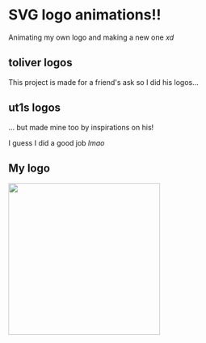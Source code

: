 # SVG logo animations!!

Animating my own logo and making a new one *xd*

## toliver logos

This project is made for a friend's ask so I did his logos...

## ut1s logos

... but made mine too by inspirations on his!

I guess I did a good job *lmao*

## My logo

<img src="https://raw.githubusercontent.com/ut1s/logo-anim/main/ut1s-1/ut1s-logo-u.svg?token=GHSAT0AAAAAACTK7BMLDOMOGL4J7VL3B3CIZTRLC2Q" width="300">
